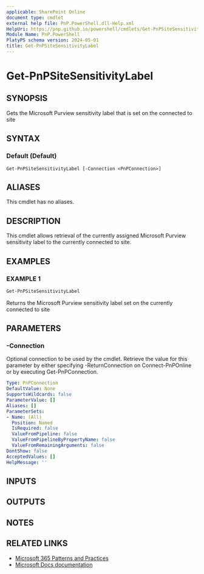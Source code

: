 ```yaml
---
applicable: SharePoint Online
document type: cmdlet
external help file: PnP.PowerShell.dll-Help.xml
HelpUri: https://pnp.github.io/powershell/cmdlets/Get-PnPSiteSensitivityLabel.html
Module Name: PnP.PowerShell
PlatyPS schema version: 2024-05-01
title: Get-PnPSiteSensitivityLabel
---
```


# Get-PnPSiteSensitivityLabel

## SYNOPSIS

Gets the Microsoft Purview sensitivity label that is set on the connected to site

## SYNTAX

### Default (Default)

```
Get-PnPSiteSensitivityLabel [-Connection <PnPConnection>]
```

## ALIASES

This cmdlet has no aliases.

## DESCRIPTION

This cmdlet allows retrieval of the currently assigned Microsoft Purview sensitivity label to the currently connected to site.

## EXAMPLES

### EXAMPLE 1

```powershell
Get-PnPSiteSensitivityLabel
```

Returns the Microsoft Purview sensitivity label set on the currently connected to site

## PARAMETERS

### -Connection

Optional connection to be used by the cmdlet. Retrieve the value for this parameter by either specifying -ReturnConnection on Connect-PnPOnline or by executing Get-PnPConnection.

```yaml
Type: PnPConnection
DefaultValue: None
SupportsWildcards: false
ParameterValue: []
Aliases: []
ParameterSets:
- Name: (All)
  Position: Named
  IsRequired: false
  ValueFromPipeline: false
  ValueFromPipelineByPropertyName: false
  ValueFromRemainingArguments: false
DontShow: false
AcceptedValues: []
HelpMessage: ''
```

## INPUTS

## OUTPUTS

## NOTES

## RELATED LINKS

- [Microsoft 365 Patterns and Practices](https://aka.ms/m365pnp)
- [Microsoft Docs documentation](https://learn.microsoft.com/sharepoint/dev/solution-guidance/modern-experience-site-classification#programmatically-read-the-classification-of-a-site)
